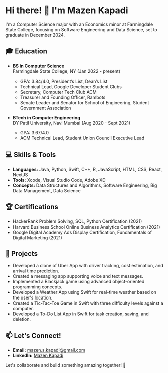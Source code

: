 # Hi there! 👋 I'm Mazen Kapadi

I'm a Computer Science major with an Economics minor at Farmingdale State College, focusing on Software Engineering and Data Science, set to graduate in December 2024.

## 🎓 Education

- **BS in Computer Science**  
  Farmingdale State College, NY (Jan 2022 - present)  
  - GPA: 3.84/4.0, President’s List, Dean’s List
  - Technical Lead, Google Developer Student Clubs
  - Secretary, Computer Tech Club ACM
  - Treasurer and Founding Officer, Rambots
  - Senate Leader and Senator for School of Engineering, Student Government Association

- **BTech in Computer Engineering**  
  DY Patil University, Navi Mumbai (Aug 2020 - Sept 2021)  
  - GPA: 3.67/4.0
  - ACM Technical Lead, Student Union Council Executive Lead

## 💻 Skills & Tools

- **Languages:** Java, Python, Swift, C++, R, JavaScript, HTML, CSS, React, NextJS
- **Tools:** Xcode, Visual Studio Code, Adobe XD
- **Concepts:** Data Structures and Algorithms, Software Engineering, Big Data Management, Data Science

## 🏆 Certifications

- HackerRank Problem Solving, SQL, Python Certification (2021)
- Harvard Business School Online Business Analytics Certification (2021)
- Google Digital Academy Ads Display Certification, Fundamentals of Digital Marketing (2021)

## 🚀 Projects

- Developed a clone of Uber App with driver tracking, cost estimation, and arrival time prediction.
- Created a messaging app supporting voice and text messages.
- Implemented a Blackjack game using advanced object-oriented programming concepts.
- Developed a Weather App using Swift for real-time weather based on the user's location.
- Created a Tic-Tac-Toe Game in Swift with three difficulty levels against a computer.
- Developed a To-Do List App in Swift for task creation, saving, and deletion.

## 📫 Let's Connect!

- **Email:** mazen.s.kapadi@gmail.com
- **LinkedIn:** [Mazen Kapadi](https://www.linkedin.com/in/mazenkapadi/)

Let's collaborate and build something amazing together! 🚀
